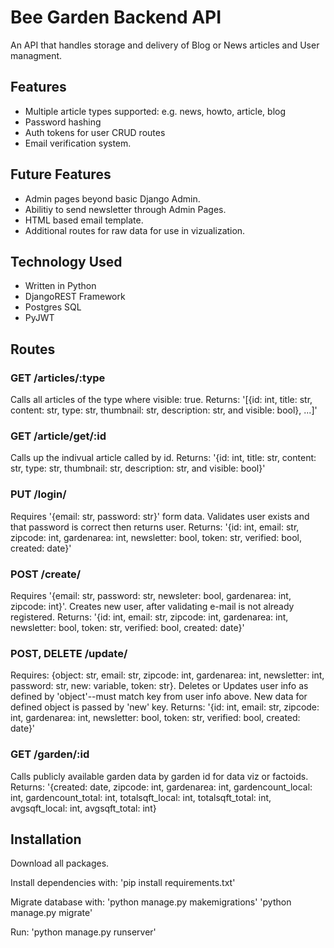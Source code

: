 # Bee Garden Backend API
An API that handles storage and delivery of Blog or News articles and User managment.

## Features

- Multiple article types supported: e.g. news, howto, article, blog
- Password hashing
- Auth tokens for user CRUD routes
- Email verification system.

## Future Features

- Admin pages beyond basic Django Admin.
- Abilitiy to send newsletter through Admin Pages.
- HTML based email template.
- Additional routes for raw data for use in vizualization. 

## Technology Used

- Written in Python
- DjangoREST Framework
- Postgres SQL
- PyJWT

## Routes

### GET /articles/:type
Calls all articles of the type where visible: true. Returns: '[{id: int, title: str, content: str, type: str, thumbnail: str, description: str, and visible: bool}, ...]'

### GET /article/get/:id
Calls up the indivual article called by id.
Returns: '{id: int, title: str, content: str, type: str, thumbnail: str, description: str, and visible: bool}'

### PUT /login/
Requires '{email: str, password: str}' form data. 
Validates user exists and that password is correct then returns user. 
Returns: '{id: int, email: str, zipcode: int, gardenarea: int, newsletter: bool, token: str, verified: bool, created: date}'

### POST /create/

Requires '{email: str, password: str, newsleter: bool, gardenarea: int, zipcode: int}'. 
Creates new user, after validating e-mail is not already registered. 
Returns: '{id: int, email: str, zipcode: int, gardenarea: int, newsletter: bool, token: str, verified: bool, created: date}'

### POST, DELETE /update/
Requires: {object: str, email: str, zipcode: int, gardenarea: int, newsletter: int, password: str, new: variable, token: str}.
Deletes or Updates user info as defined by 'object'--must match key from user info above. New data for defined object is passed by 'new' key.
Returns: '{id: int, email: str, zipcode: int, gardenarea: int, newsletter: bool, token: str, verified: bool, created: date}'

### GET /garden/:id
Calls publicly available garden data by garden id for data viz or factoids.
Returns: '{created: date, zipcode: int, gardenarea: int, gardencount_local: int, gardencount_total: int, totalsqft_local: int, totalsqft_total: int, avgsqft_local: int, avgsqft_total: int}

## Installation
Download all packages.

Install dependencies with:
'pip install requirements.txt'

Migrate database with:
'python manage.py makemigrations'
'python manage.py migrate'

Run:
'python manage.py runserver'



